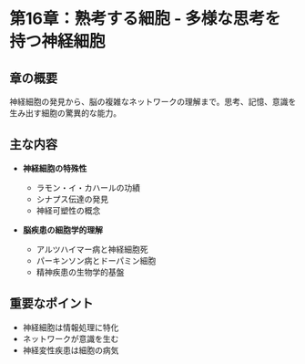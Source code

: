 # 第16章：熟考する細胞 - 多様な思考を持つ神経細胞

## 章の概要
神経細胞の発見から、脳の複雑なネットワークの理解まで。思考、記憶、意識を生み出す細胞の驚異的な能力。

## 主な内容
- **神経細胞の特殊性**
  - ラモン・イ・カハールの功績
  - シナプス伝達の発見
  - 神経可塑性の概念

- **脳疾患の細胞学的理解**
  - アルツハイマー病と神経細胞死
  - パーキンソン病とドーパミン細胞
  - 精神疾患の生物学的基盤

## 重要なポイント
- 神経細胞は情報処理に特化
- ネットワークが意識を生む
- 神経変性疾患は細胞の病気